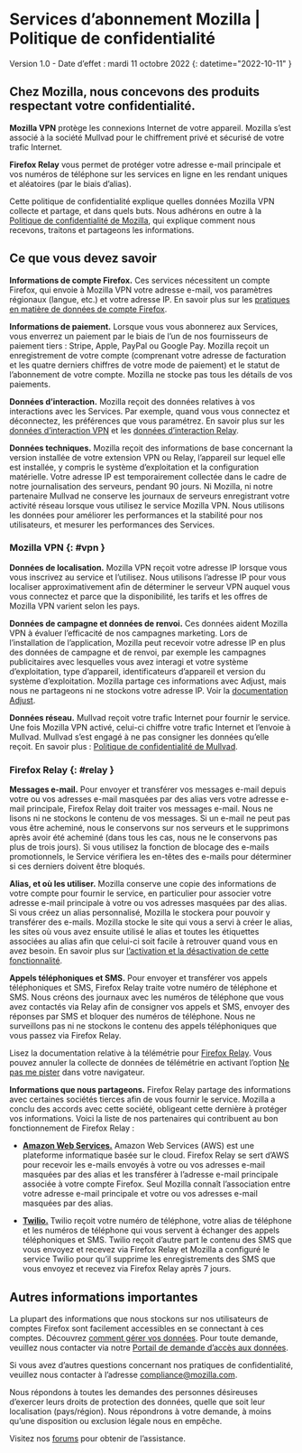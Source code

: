 ﻿# Services d’abonnement Mozilla | Politique de confidentialité

Version 1.0 - Date d’effet : mardi 11 octobre 2022
{: datetime="2022-10-11" }

## Chez Mozilla, nous concevons des produits respectant votre confidentialité.

__Mozilla VPN__ protège les connexions Internet de votre appareil. Mozilla s’est associé à la société Mullvad pour le chiffrement privé et sécurisé de votre trafic Internet.

__Firefox Relay__ vous permet de protéger votre adresse e-mail principale et vos numéros de téléphone sur les services en ligne en les rendant uniques et aléatoires (par le biais d’alias).

Cette politique de confidentialité explique quelles données Mozilla VPN collecte et partage, et dans quels buts. Nous adhérons en outre à la [Politique de confidentialité de Mozilla](https://www.mozilla.org/privacy/), qui explique comment nous recevons, traitons et partageons les informations.

## Ce que vous devez savoir

__Informations de compte Firefox.__ Ces services nécessitent un compte Firefox, qui envoie à Mozilla VPN votre adresse e-mail, vos paramètres régionaux (langue, etc.) et votre adresse IP. En savoir plus sur les [pratiques en matière de données de compte Firefox](https://www.mozilla.org/privacy/firefox/#firefox-accounts-join-firefox).

__Informations de paiement.__ Lorsque vous vous abonnerez aux Services, vous enverrez un paiement par le biais de l’un de nos fournisseurs de paiement tiers : Stripe, Apple, PayPal ou Google Pay. Mozilla reçoit un enregistrement de votre compte (comprenant votre adresse de facturation et les quatre derniers chiffres de votre mode de paiement) et le statut de l’abonnement de votre compte. Mozilla ne stocke pas tous les détails de vos paiements.

__Données d’interaction.__ Mozilla reçoit des données relatives à vos interactions avec les Services. Par exemple, quand vous vous connectez et déconnectez, les préférences que vous paramétrez. En savoir plus sur les [données d’interaction VPN](https://dictionary.telemetry.mozilla.org/apps/mozilla_vpn) et les [données d’interaction Relay](https://github.com/mozilla/fx-private-relay/blob/main/METRICS.md).

__Données techniques.__ Mozilla reçoit des informations de base concernant la version installée de votre extension VPN ou Relay, l’appareil sur lequel elle est installée, y compris le système d’exploitation et la configuration matérielle. Votre adresse IP est temporairement collectée dans le cadre de notre journalisation des serveurs, pendant 90 jours. Ni Mozilla, ni notre partenaire Mullvad ne conserve les journaux de serveurs enregistrant votre activité réseau lorsque vous utilisez le service Mozilla VPN.
Nous utilisons les données pour améliorer les performances et la stabilité pour nos utilisateurs, et mesurer les performances des Services.

### Mozilla VPN {: #vpn }

__Données de localisation.__ Mozilla VPN reçoit votre adresse IP lorsque vous vous inscrivez au service et l’utilisez. Nous utilisons l’adresse IP pour vous localiser approximativement afin de déterminer le serveur VPN auquel vous vous connectez et parce que la disponibilité, les tarifs et les offres de Mozilla VPN varient selon les pays.

__Données de campagne et données de renvoi.__ Ces données aident Mozilla VPN à évaluer l’efficacité de nos campagnes marketing. Lors de l’installation de l’application, Mozilla peut recevoir votre adresse IP en plus des données de campagne et de renvoi, par exemple les campagnes publicitaires avec lesquelles vous avez interagi et votre système d’exploitation, type d’appareil, identificateurs d’appareil et version du système d’exploitation. Mozilla partage ces informations avec Adjust, mais nous ne partageons ni ne stockons votre adresse IP. Voir la [documentation Adjust](https://github.com/mozilla-mobile/mozilla-vpn-client/blob/main/src/shared/adjust/adjust.md).

__Données réseau.__ Mullvad reçoit votre trafic Internet pour fournir le service. Une fois Mozilla VPN activé, celui-ci chiffre votre trafic Internet et l’envoie à Mullvad. Mullvad s’est engagé à ne pas consigner les données qu’elle reçoit. En savoir plus : [Politique de confidentialité de Mullvad](https://mullvad.net/help/no-logging-data-policy/).

### Firefox Relay {: #relay }

__Messages e-mail.__ Pour envoyer et transférer vos messages e-mail depuis votre ou vos adresses e-mail masquées par des alias vers votre adresse e-mail principale, Firefox Relay doit traiter vos messages e-mail. Nous ne lisons ni ne stockons le contenu de vos messages. Si un e-mail ne peut pas vous être acheminé, nous le conservons sur nos serveurs et le supprimons après avoir été acheminé (dans tous les cas, nous ne le conservons pas plus de trois jours). Si vous utilisez la fonction de blocage des e-mails promotionnels, le Service vérifiera les en-têtes des e-mails pour déterminer si ces derniers doivent être bloqués.

__Alias, et où les utiliser.__ Mozilla conserve une copie des informations de votre compte pour fournir le service, en particulier pour associer votre adresse e-mail principale à votre ou vos adresses masquées par des alias. Si vous créez un alias personnalisé, Mozilla le stockera pour pouvoir y transférer des e-mails. Mozilla stocke le site qui vous a servi à créer le alias, les sites où vous avez ensuite utilisé le alias et toutes les étiquettes associées au alias afin que celui-ci soit facile à retrouver quand vous en avez besoin. En savoir plus sur [l’activation et la désactivation de cette fonctionnalité](https://relay.firefox.com/faq).

__Appels téléphoniques et SMS.__ Pour envoyer et transférer vos appels téléphoniques et SMS, Firefox Relay traite votre numéro de téléphone et SMS. Nous créons des journaux avec les numéros de téléphone que vous avez contactés via Relay afin de consigner vos appels et SMS, envoyer des réponses par SMS et bloquer des numéros de téléphone. Nous ne surveillons pas ni ne stockons le contenu des appels téléphoniques que vous passez via Firefox Relay.

Lisez la documentation relative à la télémétrie pour [Firefox Relay](https://github.com/mozilla/fx-private-relay/blob/main/METRICS.md). Vous pouvez annuler la collecte de données de télémétrie en activant l’option [Ne pas me pister](https://support.mozilla.org/kb/how-do-i-turn-do-not-track-feature) dans votre navigateur.

__Informations que nous partageons.__ Firefox Relay partage des informations avec certaines sociétés tierces afin de vous fournir le service. Mozilla a conclu des accords avec cette société, obligeant cette dernière à protéger vos informations. Voici la liste de nos partenaires qui contribuent au bon fonctionnement de Firefox Relay :

* __[Amazon Web Services.](https://aws.amazon.com/privacy/)__ Amazon Web Services (AWS) est une plateforme informatique basée sur le cloud. Firefox Relay se sert d’AWS pour recevoir les e-mails envoyés à votre ou vos adresses e-mail masquées par des alias et les transférer à l’adresse e-mail principale associée à votre compte Firefox. Seul Mozilla connaît l’association entre votre adresse e-mail principale et votre ou vos adresses e-mail masquées par des alias.

* __[Twilio.](https://www.twilio.com)__ Twilio reçoit votre numéro de téléphone, votre alias de téléphone et les numéros de téléphone qui vous servent à échanger des appels téléphoniques et SMS. Twilio reçoit d’autre part le contenu des SMS que vous envoyez et recevez via Firefox Relay et Mozilla a configuré le service Twilio pour qu’il supprime les enregistrements des SMS que vous envoyez et recevez via Firefox Relay après 7 jours.

## Autres informations importantes

La plupart des informations que nous stockons sur nos utilisateurs de comptes Firefox sont facilement accessibles en se connectant à ces comptes. Découvrez [comment gérer vos données](https://support.mozilla.org/products/privacy-and-security/user-control). Pour toute demande, veuillez nous contacter via notre [Portail de demande d’accès aux données](https://privacyportal.onetrust.com/webform/1350748f-7139-405c-8188-22740b3b5587/4ba08202-2ede-4934-a89e-f0b0870f95f0).

Si vous avez d’autres questions concernant nos pratiques de confidentialité, veuillez nous contacter à l’adresse compliance@mozilla.com.

Nous répondons à toutes les demandes des personnes désireuses d’exercer leurs droits de protection des données, quelle que soit leur localisation (pays/région). Nous répondrons à votre demande, à moins qu’une disposition ou exclusion légale nous en empêche.

Visitez nos [forums](https://support.mozilla.org/) pour obtenir de l’assistance.
